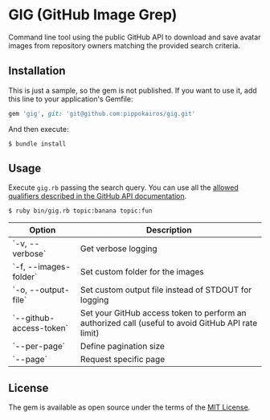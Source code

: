 # GIG (GitHub Image Grep)

Command line tool using the public GitHub API to download and save avatar images from repository owners matching the
provided search criteria.

## Installation

This is just a sample, so the gem is not published. If you want to use it, add this line to your application's Gemfile:

```ruby
gem 'gig', git: 'git@github.com:pippokairos/gig.git'
```

And then execute:

```
$ bundle install
```

## Usage

Execute `gig.rb` passing the search query. You can use all the [allowed qualifiers described in the GitHub API documentation](https://docs.github.com/en/github/searching-for-information-on-github/searching-for-repositories).

```
$ ruby bin/gig.rb topic:banana topic:fun
```

<table>

<thead>
<tr>
<th>Option</th>
<th>Description</th>
</tr>
</thead>

<tbody>
<tr>
<td>`-v, --verbose`</td>
<td>Get verbose logging</td>
</tr>

<tr>
<td>`-f, --images-folder`</td>
<td>Set custom folder for the images</td>
</tr>

<tr>
<td>`-o, --output-file`</td>
<td>Set custom output file instead of STDOUT for logging</td>
</tr>

<tr>
<td>`--github-access-token`</td>
<td>Set your GitHub access token to perform an authorized call (useful to avoid GitHub API rate limit)</td>
</tr>

<tr>
<td>`--per-page`</td>
<td>Define pagination size</td>
</tr>

<tr>
<td>`--page`</td>
<td>Request specific page</td>
</tr>
</tbody>

</table>

## License

The gem is available as open source under the terms of the [MIT License](http://opensource.org/licenses/MIT).
